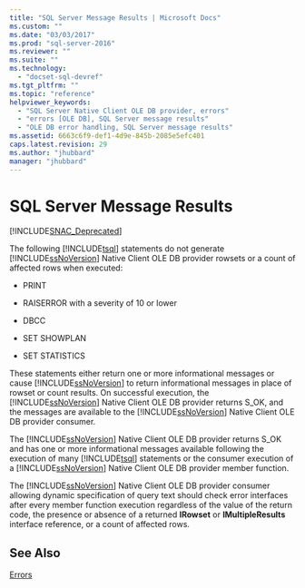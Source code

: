 ```yaml
---
title: "SQL Server Message Results | Microsoft Docs"
ms.custom: ""
ms.date: "03/03/2017"
ms.prod: "sql-server-2016"
ms.reviewer: ""
ms.suite: ""
ms.technology: 
  - "docset-sql-devref"
ms.tgt_pltfrm: ""
ms.topic: "reference"
helpviewer_keywords: 
  - "SQL Server Native Client OLE DB provider, errors"
  - "errors [OLE DB], SQL Server message results"
  - "OLE DB error handling, SQL Server message results"
ms.assetid: 6663c6f9-def1-4d9e-845b-2085e5efc401
caps.latest.revision: 29
ms.author: "jhubbard"
manager: "jhubbard"
---
```

# SQL Server Message Results
[!INCLUDE[SNAC_Deprecated](../../relational-databases/extended-stored-procedures-reference/includes/snac-deprecated.md)]

  The following [!INCLUDE[tsql](../../advanced-analytics/r-services/includes/tsql-md.md)] statements do not generate [!INCLUDE[ssNoVersion](../../advanced-analytics/r-services/includes/ssnoversion-md.md)] Native Client OLE DB provider rowsets or a count of affected rows when executed:  
  
-   PRINT  
  
-   RAISERROR with a severity of 10 or lower  
  
-   DBCC  
  
-   SET SHOWPLAN  
  
-   SET STATISTICS  
  
 These statements either return one or more informational messages or cause [!INCLUDE[ssNoVersion](../../advanced-analytics/r-services/includes/ssnoversion-md.md)] to return informational messages in place of rowset or count results. On successful execution, the [!INCLUDE[ssNoVersion](../../advanced-analytics/r-services/includes/ssnoversion-md.md)] Native Client OLE DB provider returns S_OK, and the messages are available to the [!INCLUDE[ssNoVersion](../../advanced-analytics/r-services/includes/ssnoversion-md.md)] Native Client OLE DB provider consumer.  
  
 The [!INCLUDE[ssNoVersion](../../advanced-analytics/r-services/includes/ssnoversion-md.md)] Native Client OLE DB provider returns S_OK and has one or more informational messages available following the execution of many [!INCLUDE[tsql](../../advanced-analytics/r-services/includes/tsql-md.md)] statements or the consumer execution of a [!INCLUDE[ssNoVersion](../../advanced-analytics/r-services/includes/ssnoversion-md.md)] Native Client OLE DB provider member function.  
  
 The [!INCLUDE[ssNoVersion](../../advanced-analytics/r-services/includes/ssnoversion-md.md)] Native Client OLE DB provider consumer allowing dynamic specification of query text should check error interfaces after every member function execution regardless of the value of the return code, the presence or absence of a returned **IRowset** or **IMultipleResults** interface reference, or a count of affected rows.  
  
## See Also  
 [Errors](../../relational-databases/native-client-ole-db-errors/errors.md)  
  
  